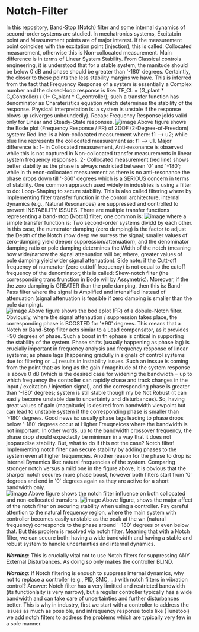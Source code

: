 # Notch-Filter
In this repository, Band-Stop (Notch) filter and some internal dynamics of second-order systems are studied. 
In mechatronics systems, Excitatoin point and Measurement points are of major interest. If the measurement point coincides with the excitation point (injection), this is called: Collocated measurement, otherwise this is Non-collocated measurement. Main difference is in terms of Linear System Stability. From Classical controls engineering, it is understood that for a stable system, the manitude should be below 0 dB and phase should be greater than '-180' degrees. Certaintly, the closer to these points the less stability margins we have. 
This is inferred from the fact that Frequency Response of a system is essentially a Complex number and the closed-loop response is like: TF_CL = (G_plant * G_Controller) / (1+ G_plant * G_controller); such a transfer function has denominator as Charateristics equation which determines the stability of the response. Physicall interpretation is: a system is unstale if the response blows up (diverges unboundedly). 
Recap: Frequency Response jolds valid only for Linear and Steady-State responses. 
![image](https://github.com/user-attachments/assets/225c8627-00eb-4d5c-80b2-bb35b9a1e6e5)
Above figure shows the Bode plot (Frequency Response / FR) of 2DOF (2-Degree-of-Freedom) system: Red line: is a Non-collocated measurement where: f1 --> u2; while blue line represents the collocated measurement as: f1 --> u1. Major difference is: 1- in Collocated measurement, Anti-resonance is observed while this is not captured in Non-collocated transfer measurements in linear system frequency responses. 2- Collocated measurement (red line) shows better stability as the phase is always restricted between '0' and '-180'; while in th enon-collocated measurement as there is no anti-resonance the phase drops down till '-360' degrees which is a SERIOUS concern in terms of stability. 
One common appraoch used widely in industries is using a filter to do: Loop-Shaping to secure stability. This is also called filtering where by implementing filter transfer function in the contorl architecture, internal dynamics (e.g., Natural Resonances) are suppressed and controlled to prevent INSTABILITY ISSUES. There are multiple transfer functions representing a band-stop (Notch) filter; one common is: 
![image](https://github.com/user-attachments/assets/fceae0e4-042b-45e4-b620-d9a1e7451b2c)
where a simple transfer function is: Two second-order systems dividd by each other. In this case, the numerator damping (zero damping) is the factor to adjust the Depth of the Notch (how deep we surress the signal; smaller values of zero-damping yield deeper suppression/attenuation), and the denominator damping ratio or pole damping determines the Width of the notch (meaning how wide/narrow the signal attenuation will be; where, greater values of pole damping yield wider signal attenuation). Side note: if the Cutt-off frequency of numerator (zero cuttoff frequency) is not equal to the cutoff frequency of the denominator; this is called: Skew-notch filter (the corresponding trans frunction in Bode will by Assymetric). Moreover, if the the zero damping is GREATER than the pole damping, then this is: Band-Pass filter where the signal is Amplified and intensified instead of attenuation (signal attenuation is feasible if zero damping is smaller than the pole damping).    
![image](https://github.com/user-attachments/assets/8aa71d53-0230-46e5-87d3-c40f48213cff)
Above figure shows the bod eplot (FR) of a dobule-Notch filter. Obviously, where the signal attenaution / suppression takes place, the corresponding phase is BOOSTED for '+90' degrees. This means that a Notch or Band-Stop filter acts simiar to a Lead compensator, as it provides +90 degrees of phase. Such a boost in th ephase is critical in supporting the stability of the system. Phase shifts (usually happening as phase lag) is crucially important in frequency analysis and frequency response of linear systems; as phase lags (happening gradully in signals of control systems due to: filtering or ...) results in Instability issues. Such an inssue is coming from the point that: as long as the gain / magnitude of the system response is above 0 dB (which is the desired case for widening the bandwidth = up to which frequency the controller can rapidly chase and track changes in the input / excitation / injection signal), and the corresponding phase is greater than '-180' degrees; system is still stable though my be Not Robust (it can easily become unstable due to uncertainty and disturbances). So, having great values of gain (magnitude) is desired from bandwidth viewpoint but can lead to unstable system if the corresponding phase is smaller than '-180' degrees. Good news is: usually phase lags leading to phase drops below '-180' degrees occur at Higher Freuqneices where the bandwidth is not important. In other words, up to the bandwidth crossover frequency, the phase drop should expectedly be minimum in a way that it does not jeoparadise stability. But, what to do if this not the case? Notch filter! Implementing notch filter can secure stability by adding phases to the system even at higher frequencies. Another reason for the phase to drop is: Internal Dynamics like: natural frequencies of the system. Comparing stronger notch versus a mild one in the figure above, it is obvious that the sharper notch secures more phase boost, however both filters start from '0' degrees and end in '0' degrees again as they are active for a short bandwidth only.         
![image](https://github.com/user-attachments/assets/24f4e25c-b0a8-48f0-8341-f27b6bef5215)
Above figure shows the notch filter influence on both collocated and non-collocated transfers. 
![image](https://github.com/user-attachments/assets/844e4a70-476e-4d0f-979b-c41908a175da)
Above figure, shows the major affect of the notch filter on securing stability when using a controller. Pay careful attention to the natural frequency region, where the main system with controller becomes easily unstable as the peak at the wn (natural frequency) corresponds to the phase around '-180' degrees or even below that. But this problem is resolved via notch filter. Meaning that with a Notch filter, we can secure both: having a wide bandwidth and having a stable and robust system to handle uncertainties and internal dynamics. 

**_Warning_**: This is crucially vital not to use Notch filters for suppressing ANY External Disturbances. As doing so only makes the controller BLIND. 

**_Warning_**: If Notch filtering is enough to suppress internal dynamics, why not to replace a controller (e.g., PID, SMC, ...) with notch filters in vibration control? Answer: Notch filter has a very limitted and restricted bandwidth (its functionlaity is very narrow), but a regular controller typically has a wide bandwidth and can take care of uncertainties and further disturbances better. This is why in industry, first we start with a controller to address the issues as much as possible, and infrequency response tools like (Tunetool) we add notch filters to address the problems which are typically very few in a sole manner.  


